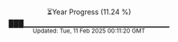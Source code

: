 <p align="center">
⏳Year Progress (11.24 %)<br>
███▁▁▁▁▁▁▁▁▁▁▁▁▁▁▁▁▁▁▁▁▁▁▁▁▁▁▁ <br>
<sub>Updated: Tue, 11 Feb 2025 00:11:20 GMT</sub>
</p>

